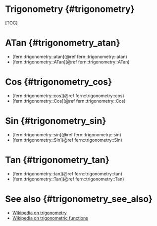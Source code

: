 Trigonometry {#trigonometry}
============

[TOC]


ATan {#trigonometry_atan}
=====

- [fern::trigonometry::atan](@ref fern::trigonometry::atan)
- [fern::trigonometry::ATan](@ref fern::trigonometry::ATan)


Cos {#trigonometry_cos}
===

- [fern::trigonometry::cos](@ref fern::trigonometry::cos)
- [fern::trigonometry::Cos](@ref fern::trigonometry::Cos)


Sin {#trigonometry_sin}
===

- [fern::trigonometry::sin](@ref fern::trigonometry::sin)
- [fern::trigonometry::Sin](@ref fern::trigonometry::Sin)


Tan {#trigonometry_tan}
===

- [fern::trigonometry::tan](@ref fern::trigonometry::tan)
- [fern::trigonometry::Tan](@ref fern::trigonometry::Tan)


See also {#trigonometry_see_also}
========
- [Wikipedia on trigonometry](http://en.wikipedia.org/wiki/Trigonometry)
- [Wikipedia on trigonometric functions](http://en.wikipedia.org/wiki/Trigonometric_functions)
